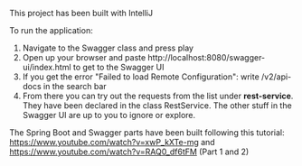 This project has been built with IntelliJ

To run the application:
1. Navigate to the Swagger class and press play
2. Open up your browser and paste http://localhost:8080/swagger-ui/index.html to get to the Swagger UI
3. If you get the error "Failed to load Remote Configuration": write /v2/api-docs in the search bar
4. From there you can try out the requests from the list under __rest-service__. They have been declared in the class RestService. The other stuff in the Swagger UI are up to you to ignore or explore.


The Spring Boot and Swagger parts have been built following this tutorial:
https://www.youtube.com/watch?v=xwP_kXTe-mg and https://www.youtube.com/watch?v=RAQ0_df6tFM (Part 1 and 2)

